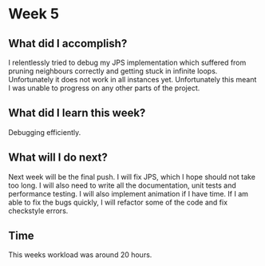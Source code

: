 # Week 5

## What did I accomplish?
I relentlessly tried to debug my JPS implementation which suffered from pruning neighbours correctly and getting stuck in infinite loops. Unfortunately it does not work in all instances yet. Unfortunately this meant I was unable to progress on any other parts of the project.

## What did I learn this week?
Debugging efficiently.

## What will I do next?
Next week will be the final push. I will fix JPS, which I hope should not take too long. I will also need to write all the documentation, unit tests and performance testing. I will also implement animation if I have time. If I am able to fix the bugs quickly, I will refactor some of the code and fix checkstyle errors.

## Time
This weeks workload was around 20 hours.
